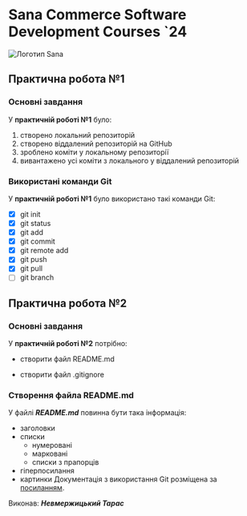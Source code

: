 # Sana Commerce Software Development Courses `24
![Логотип Sana](https://upload.wikimedia.org/wikipedia/commons/0/08/Sana_Commerce_Logo.png)

## Практична робота №1
### Основні завдання
У **практичній роботі №1** було:

1. створено локальний репозиторій
1. створено віддалений репозиторій на GitHub
1. зроблено коміти у локальному репозиторії
1. вивантажено усі коміти з локального у віддалений репозиторій
### Використані команди Git
У **практичній роботі №1** було використано такі команди Git:

 - [x] git init
 - [x] git status
 - [x] git add
 - [x] git commit
 - [x] git remote add
 - [x] git push
 - [x] git pull
 - [ ] git branch
## Практична робота №2
### Основні завдання
У **практичній роботі №2** потрібно:

- створити файл README.md
* створити файл .gitignore
### Створення файла README.md
У файлі **_README.md_** повинна бути така інформація:
 

* заголовки
* списки
  - нумеровані
  - марковані
  - списки з прапорців
* гіперпосилання
* картинки
Документація з використання Git розміщена за [посиланням](https://docs.github.com/en/get-started/writing-on-github/getting-started-with-writing-and-formatting-on-github/basic-writing-and-formatting-syntax).

Виконав: **_Невмержицький Тарас_**
